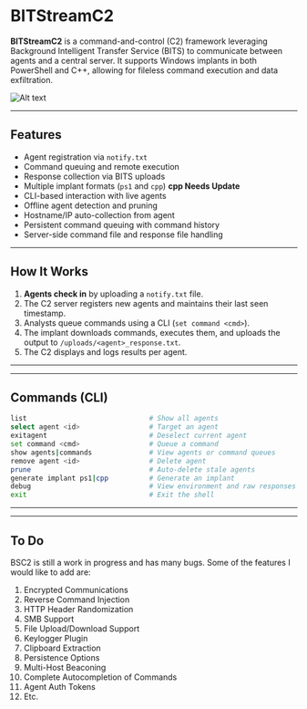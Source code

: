 # BITStreamC2

**BITStreamC2** is a command-and-control (C2) framework leveraging Background Intelligent Transfer Service (BITS) to communicate between agents and a central server. It supports Windows implants in both PowerShell and C++, allowing for fileless command execution and data exfiltration.

![Alt text](images/bsc2_cover.png) 

---

## Features

- Agent registration via `notify.txt`
- Command queuing and remote execution
- Response collection via BITS uploads
- Multiple implant formats (`ps1` and `cpp`) **cpp Needs Update**
- CLI-based interaction with live agents
- Offline agent detection and pruning
- Hostname/IP auto-collection from agent
- Persistent command queuing with command history
- Server-side command file and response file handling

---

## How It Works

1. **Agents check in** by uploading a `notify.txt` file.
2. The C2 server registers new agents and maintains their last seen timestamp.
3. Analysts queue commands using a CLI (`set command <cmd>`).
4. The implant downloads commands, executes them, and uploads the output to `/uploads/<agent>_response.txt`.
5. The C2 displays and logs results per agent.

---

---

## Commands (CLI)

```bash
list                              # Show all agents
select agent <id>                 # Target an agent
exitagent                         # Deselect current agent
set command <cmd>                 # Queue a command
show agents|commands              # View agents or command queues
remove agent <id>                 # Delete agent
prune                             # Auto-delete stale agents
generate implant ps1|cpp          # Generate an implant
debug                             # View environment and raw responses
exit                              # Exit the shell
```

---

---

## To Do

BSC2 is still a work in progress and has many bugs. Some of the features I would like to add are:
1. Encrypted Communications
2. Reverse Command Injection
3. HTTP Header Randomization
4. SMB Support
5. File Upload/Download Support
6. Keylogger Plugin
7. Clipboard Extraction
8. Persistence Options
9. Multi-Host Beaconing
10. Complete Autocompletion of Commands
11. Agent Auth Tokens
12. Etc.
